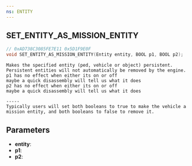 ```yaml
---
ns: ENTITY
---
```

## SET_ENTITY_AS_MISSION_ENTITY

```c
// 0xAD738C3085FE7E11 0x5D1F9E0F
void SET_ENTITY_AS_MISSION_ENTITY(Entity entity, BOOL p1, BOOL p2);
```

```
Makes the specified entity (ped, vehicle or object) persistent. Persistent entities will not automatically be removed by the engine.  
p1 has no effect when either its on or off   
maybe a quick disassembly will tell us what it does  
p2 has no effect when either its on or off   
maybe a quick disassembly will tell us what it does  

-----
Typically users will set both booleans to true to make the vehicle a mission entity, and both booleans to false to remove it. 
```

## Parameters
* **entity**: 
* **p1**: 
* **p2**: 


